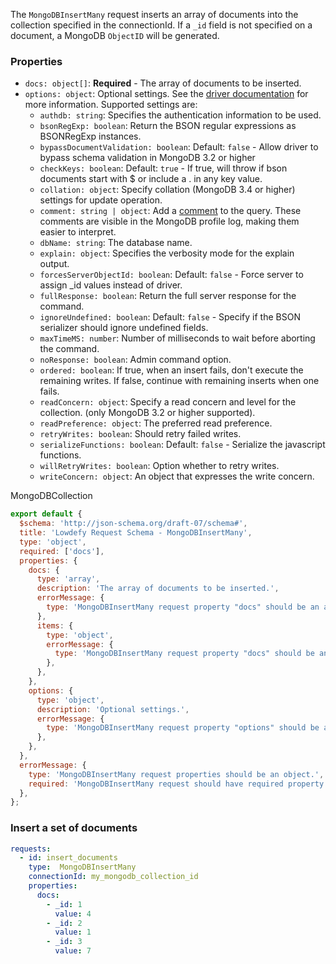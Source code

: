 <TITLE>
MongoDBInsertMany
</TITLE>

<DESCRIPTION>

The `MongoDBInsertMany` request inserts an array of documents into the collection specified in the connectionId. If a `_id` field is not specified on a document, a MongoDB `ObjectID` will be generated.

### Properties

- `docs: object[]`: __Required__ - The array of documents to be inserted.
- `options: object`: Optional settings. See the [driver documentation](https://mongodb.github.io/node-mongodb-native/4.0/classes/collection.html#insertmany) for more information. Supported settings are:
  - `authdb: string`: Specifies the authentication information to be used.
  - `bsonRegExp: boolean`: Return the BSON regular expressions as BSONRegExp instances.
  - `bypassDocumentValidation: boolean`: Default: `false` - Allow driver to bypass schema validation in MongoDB 3.2 or higher
  - `checkKeys: boolean`: Default: `true` - If true, will throw if bson documents start with $ or include a . in any key value.
  - `collation: object`: Specify collation (MongoDB 3.4 or higher) settings for update operation.
  - `comment: string | object`: Add a [comment](https://docs.mongodb.com/manual/reference/operator/query/comment/index.html) to the query. These comments are visible in the MongoDB profile log, making them easier to interpret.
  - `dbName: string`: The database name.
  - `explain: object`: Specifies the verbosity mode for the explain output.
  - `forcesServerObjectId: boolean`: Default: `false` - Force server to assign _id values instead of driver.
  - `fullResponse: boolean`: Return the full server response for the command.
  - `ignoreUndefined: boolean`: Default: `false` - Specify if the BSON serializer should ignore undefined fields.
  - `maxTimeMS: number`: Number of milliseconds to wait before aborting the command.
  - `noResponse: boolean`: Admin command option.
  - `ordered: boolean`: If true, when an insert fails, don't execute the remaining writes. If false, continue with remaining inserts when one fails.
  - `readConcern: object`: Specify a read concern and level for the collection. (only MongoDB 3.2 or higher supported).
  - `readPreference: object`: The preferred read preference.
  - `retryWrites: boolean`: Should retry failed writes.
  - `serializeFunctions: boolean`: Default: `false` - Serialize the javascript functions.
  - `willRetryWrites: boolean`: Option whether to retry writes.
  - `writeConcern: object`: An object that expresses the write concern.

</DESCRIPTION>

<CONNECTION>
MongoDBCollection
</CONNECTION>

<SCHEMA>

```js
export default {
  $schema: 'http://json-schema.org/draft-07/schema#',
  title: 'Lowdefy Request Schema - MongoDBInsertMany',
  type: 'object',
  required: ['docs'],
  properties: {
    docs: {
      type: 'array',
      description: 'The array of documents to be inserted.',
      errorMessage: {
        type: 'MongoDBInsertMany request property "docs" should be an array.',
      },
      items: {
        type: 'object',
        errorMessage: {
          type: 'MongoDBInsertMany request property "docs" should be an array of documents to insert.',
        },
      },
    },
    options: {
      type: 'object',
      description: 'Optional settings.',
      errorMessage: {
        type: 'MongoDBInsertMany request property "options" should be an object.',
      },
    },
  },
  errorMessage: {
    type: 'MongoDBInsertMany request properties should be an object.',
    required: 'MongoDBInsertMany request should have required property "docs".',
  },
};
```

</SCHEMA>

<EXAMPLES>

### Insert a set of documents

```yaml
requests:
  - id: insert_documents
    type:  MongoDBInsertMany
    connectionId: my_mongodb_collection_id
    properties:
      docs:
        - _id: 1
          value: 4
        - _id: 2
          value: 1
        - _id: 3
          value: 7
```

</EXAMPLES>
